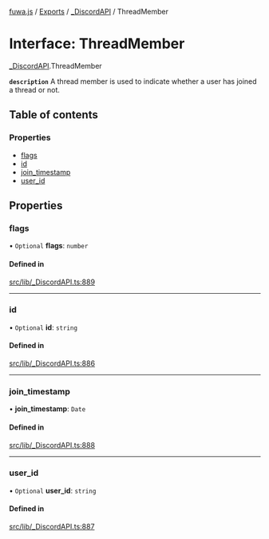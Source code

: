 [fuwa.js](../README.md) / [Exports](../modules.md) / [\_DiscordAPI](../modules/_DiscordAPI.md) / ThreadMember

# Interface: ThreadMember

[_DiscordAPI](../modules/_DiscordAPI.md).ThreadMember

**`description`** A thread member is used to indicate whether a user has joined a thread or not.

## Table of contents

### Properties

- [flags](_DiscordAPI.ThreadMember.md#flags)
- [id](_DiscordAPI.ThreadMember.md#id)
- [join\_timestamp](_DiscordAPI.ThreadMember.md#join_timestamp)
- [user\_id](_DiscordAPI.ThreadMember.md#user_id)

## Properties

### flags

• `Optional` **flags**: `number`

#### Defined in

[src/lib/_DiscordAPI.ts:889](https://github.com/Fuwajs/Fuwa.js/blob/d4e1de5/src/lib/_DiscordAPI.ts#L889)

___

### id

• `Optional` **id**: `string`

#### Defined in

[src/lib/_DiscordAPI.ts:886](https://github.com/Fuwajs/Fuwa.js/blob/d4e1de5/src/lib/_DiscordAPI.ts#L886)

___

### join\_timestamp

• **join\_timestamp**: `Date`

#### Defined in

[src/lib/_DiscordAPI.ts:888](https://github.com/Fuwajs/Fuwa.js/blob/d4e1de5/src/lib/_DiscordAPI.ts#L888)

___

### user\_id

• `Optional` **user\_id**: `string`

#### Defined in

[src/lib/_DiscordAPI.ts:887](https://github.com/Fuwajs/Fuwa.js/blob/d4e1de5/src/lib/_DiscordAPI.ts#L887)
